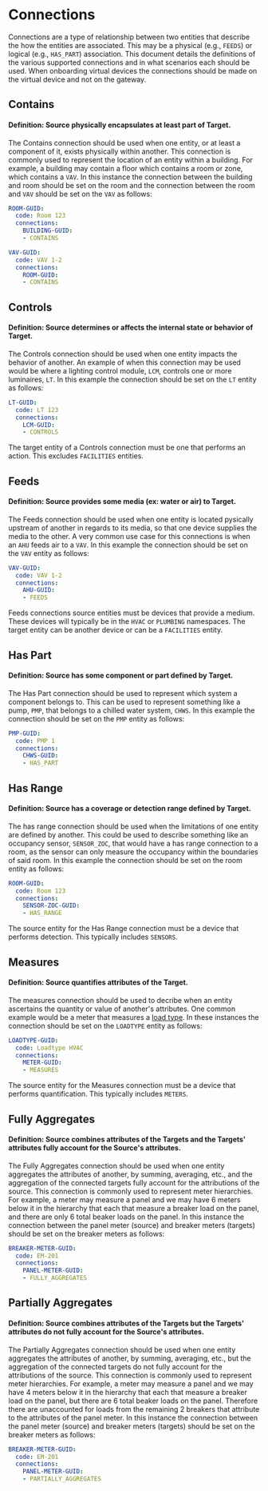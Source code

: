 # Connections

Connections are a type of relationship between two entities that describe
the how the entities are associated. This may be a physical (e.g., `FEEDS`)
or logical (e.g., `HAS_PART`) association. This document details the definitions
of the various supported connections and in what scenarios each should be used.
When onboarding virtual devices the connections should be made on the virtual
device and not on the gateway.

## Contains

#### Definition: Source physically encapsulates at least part of Target.

The Contains connection should be used when one entity, or at least a component of it,
exists physically within another. This connection is commonly used to represent the
location of an entity within a building. For example, a building may contain a floor
which contains a room or zone, which contains a `VAV`. In this instance the connection
between the building and room should be set on the room and the connection between the
room and `VAV` should be set on the `VAV` as follows:

``` yaml
ROOM-GUID:
  code: Room 123
  connections:
    BUILDING-GUID:
    - CONTAINS
```
``` yaml
VAV-GUID:
  code: VAV 1-2
  connections:
    ROOM-GUID:
    - CONTAINS
```

## Controls

#### Definition: Source determines or affects the internal state or behavior of Target.

The Controls connection should be used when one entity impacts the behavior of another.
An example of when this connection may be used would be where a lighting control
module, `LCM`, controls one or more luminaires, `LT`. In this example the connection should
be set on the `LT` entity as follows:

``` yaml
LT-GUID:
  code: LT 123
  connections:
    LCM-GUID:
    - CONTROLS
```

The target entity of a Controls connection must be one that performs an action. This
excludes `FACILITIES` entities.

## Feeds

#### Definition: Source provides some media (ex: water or air) to Target.

The Feeds connection should be used when one entity is located pysically upstream of
another in regards to its media, so that one device supplies the media to the other.
A very common use case for this connections is when an `AHU` feeds air to a `VAV`.
In this example the connection should be set on the `VAV` entity as follows:

``` yaml
VAV-GUID:
  code: VAV 1-2
  connections:
    AHU-GUID:
    - FEEDS
```

Feeds connections source entities must be devices that provide a medium. These devices
will typically be in the `HVAC` or `PLUMBING` namespaces. The target entity can be
another device or can be a `FACILITIES` entity.

## Has Part

#### Definition: Source has some component or part defined by Target.

The Has Part connection should be used to represent which system a component belongs to.
This can be used to represent something like a pump, `PMP`, that belongs to a chilled
water system, `CHWS`. In this example the connection should be set on the `PMP` entity as follows:

``` yaml
PMP-GUID:
  code: PMP 1
  connections:
    CHWS-GUID:
    - HAS_PART
```

## Has Range

#### Definition: Source has a coverage or detection range defined by Target.

The has range connection should be used when the limitations of one entity are defined by another.
This could be used to describe something like an occupancy sensor, `SENSOR_ZOC`, that would have
a has range connection to a room, as the sensor can only measure the occupancy within the
boundaries of said room. In this example the connection should be set on the room entity as follows:

``` yaml
ROOM-GUID:
  code: Room 123
  connections:
    SENSOR-ZOC-GUID:
    - HAS_RANGE
```

The source entity for the Has Range connection must be a device that performs detection.
This typically includes `SENSORS`.

## Measures

#### Definition: Source quantifies attributes of the Target.

The measures connection should be used to decribe when an entity ascertains the
quantity or value of another's attributes. One common example would be a meter that measures a
[load type](https://github.com/google/digitalbuildings/blob/master/ontology/yaml/resources/METERS/entity_types/LOADTYPES.yaml).
In these instances the connection should be set on the `LOADTYPE` entity as follows:

``` yaml
LOADTYPE-GUID:
  code: Loadtype HVAC
  connections:
    METER-GUID:
    - MEASURES
```

The source entity for the Measures connection must be a device that performs quantification.
This typically includes `METERS`.

## Fully Aggregates

#### Definition: Source combines attributes of the Targets and the Targets' attributes fully account for the Source's attributes.

The Fully Aggregates connection should be used when one entity aggregates the attributes of another,
by summing, averaging, etc., and the aggregation of the connected targets fully account for the
attributions of the source. This connection is commonly used to represent meter hierarchies.
For example, a meter may measure a panel and we may have 6 meters below it in the hierarchy that each
that measure a breaker load on the panel, and there are only 6 total beaker loads on the panel.
In this instance the connection between the panel meter (source) and breaker meters (targets)
should be set on the breaker meters as follows:

``` yaml
BREAKER-METER-GUID:
  code: EM-201
  connections:
    PANEL-METER-GUID:
    - FULLY_AGGREGATES
```

## Partially Aggregates

#### Definition: Source combines attributes of the Targets but the Targets' attributes do not fully account for the Source's attributes.

The Partially Aggregates connection should be used when one entity aggregates the attributes of another,
by summing, averaging, etc., but the aggregation of the connected targets do not fully account for the
attributions of the source. This connection is commonly used to represent meter hierarchies.
For example, a meter may measure a panel and we may have 4 meters below it in the hierarchy that each
that measure a breaker load on the panel, but there are 6 total beaker loads on the panel. Therefore
there are unaccounted for loads from the remaining 2 breakers that attribute to the attributes of
the panel meter. In this instance the connection between the panel meter (source) and breaker
meters (targets) should be set on the breaker meters as follows:

``` yaml
BREAKER-METER-GUID:
  code: EM-201
  connections:
    PANEL-METER-GUID:
    - PARTIALLY_AGGREGATES
```
